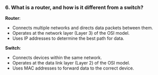 ### 6. What is a router, and how is it different from a switch?
**Router**:
- Connects multiple networks and directs data packets between them.
- Operates at the network layer (Layer 3) of the OSI model.
- Uses IP addresses to determine the best path for data.

**Switch**:
- Connects devices within the same network.
- Operates at the data link layer (Layer 2) of the OSI model.
- Uses MAC addresses to forward data to the correct device.
